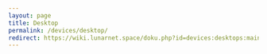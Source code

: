 ```yaml
---
layout: page
title: Desktop
permalink: /devices/desktop/
redirect: https://wiki.lunarnet.space/doku.php?id=devices:desktops:main-workstation
---
```

